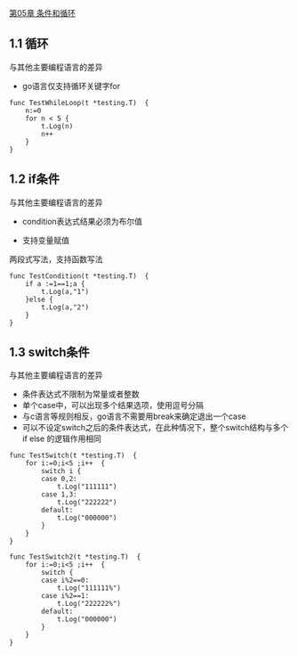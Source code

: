 <a href="https://github.com/java-aodeng/golang-examples">第05章 条件和循环</a>

## 1.1 循环
与其他主要编程语言的差异

- go语言仅支持循环关键字for

```
func TestWhileLoop(t *testing.T)  {
	n:=0
	for n < 5 {
		t.Log(n)
		n++
	}
}
``` 
## 1.2 if条件
与其他主要编程语言的差异

- condition表达式结果必须为布尔值

- 支持变量赋值

两段式写法，支持函数写法
```
func TestCondition(t *testing.T)  {
	if a :=1==1;a {
		t.Log(a,"1")
	}else {
		t.Log(a,"2")
	}
}
```

## 1.3 switch条件
与其他主要编程语言的差异

- 条件表达式不限制为常量或者整数
- 单个case中，可以出现多个结果选项，使用逗号分隔
- 与c语言等规则相反，go语言不需要用break来确定退出一个case
- 可以不设定switch之后的条件表达式，在此种情况下，整个switch结构与多个if else 的逻辑作用相同

```
func TestSwitch(t *testing.T)  {
	for i:=0;i<5 ;i++  {
		switch i {
		case 0,2:
			t.Log("111111")
		case 1,3:
			t.Log("222222")
		default:
			t.Log("000000")
		}
	}
}

func TestSwitch2(t *testing.T)  {
	for i:=0;i<5 ;i++  {
		switch {
		case i%2==0:
			t.Log("111111%")
		case i%2==1:
			t.Log("222222%")
		default:
			t.Log("000000")
		}
	}
}
```
